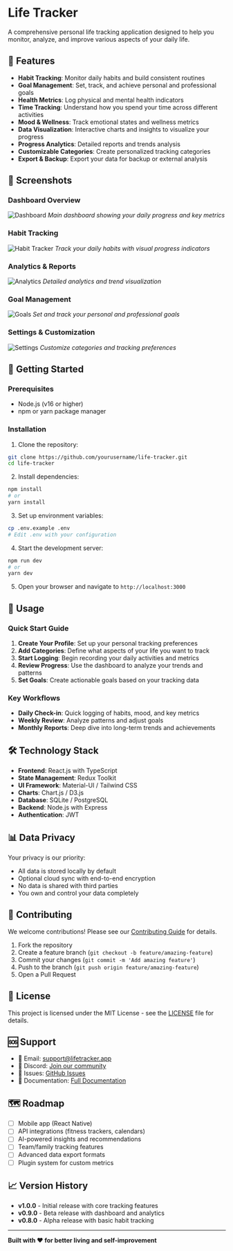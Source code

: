 # Life Tracker

A comprehensive personal life tracking application designed to help you monitor, analyze, and improve various aspects of your daily life.

## 🌟 Features

- **Habit Tracking**: Monitor daily habits and build consistent routines
- **Goal Management**: Set, track, and achieve personal and professional goals
- **Health Metrics**: Log physical and mental health indicators
- **Time Tracking**: Understand how you spend your time across different activities
- **Mood & Wellness**: Track emotional states and wellness metrics
- **Data Visualization**: Interactive charts and insights to visualize your progress
- **Progress Analytics**: Detailed reports and trends analysis
- **Customizable Categories**: Create personalized tracking categories
- **Export & Backup**: Export your data for backup or external analysis

## 📸 Screenshots

### Dashboard Overview
![Dashboard](docs/screenshots/dashboard.png)
*Main dashboard showing your daily progress and key metrics*

### Habit Tracking
![Habit Tracker](docs/screenshots/habit-tracking.png)
*Track your daily habits with visual progress indicators*

### Analytics & Reports
![Analytics](docs/screenshots/analytics.png)
*Detailed analytics and trend visualization*

### Goal Management
![Goals](docs/screenshots/goals.png)
*Set and track your personal and professional goals*

### Settings & Customization
![Settings](docs/screenshots/settings.png)
*Customize categories and tracking preferences*

## 🚀 Getting Started

### Prerequisites

- Node.js (v16 or higher)
- npm or yarn package manager

### Installation

1. Clone the repository:
```bash
git clone https://github.com/yourusername/life-tracker.git
cd life-tracker
```

2. Install dependencies:
```bash
npm install
# or
yarn install
```

3. Set up environment variables:
```bash
cp .env.example .env
# Edit .env with your configuration
```

4. Start the development server:
```bash
npm run dev
# or
yarn dev
```

5. Open your browser and navigate to `http://localhost:3000`

## 📱 Usage

### Quick Start Guide

1. **Create Your Profile**: Set up your personal tracking preferences
2. **Add Categories**: Define what aspects of your life you want to track
3. **Start Logging**: Begin recording your daily activities and metrics
4. **Review Progress**: Use the dashboard to analyze your trends and patterns
5. **Set Goals**: Create actionable goals based on your tracking data

### Key Workflows

- **Daily Check-in**: Quick logging of habits, mood, and key metrics
- **Weekly Review**: Analyze patterns and adjust goals
- **Monthly Reports**: Deep dive into long-term trends and achievements

## 🛠️ Technology Stack

- **Frontend**: React.js with TypeScript
- **State Management**: Redux Toolkit
- **UI Framework**: Material-UI / Tailwind CSS
- **Charts**: Chart.js / D3.js
- **Database**: SQLite / PostgreSQL
- **Backend**: Node.js with Express
- **Authentication**: JWT

## 📊 Data Privacy

Your privacy is our priority:
- All data is stored locally by default
- Optional cloud sync with end-to-end encryption
- No data is shared with third parties
- You own and control your data completely

## 🤝 Contributing

We welcome contributions! Please see our [Contributing Guide](CONTRIBUTING.md) for details.

1. Fork the repository
2. Create a feature branch (`git checkout -b feature/amazing-feature`)
3. Commit your changes (`git commit -m 'Add amazing feature'`)
4. Push to the branch (`git push origin feature/amazing-feature`)
5. Open a Pull Request

## 📄 License

This project is licensed under the MIT License - see the [LICENSE](LICENSE) file for details.

## 🆘 Support

- 📧 Email: support@lifetracker.app
- 💬 Discord: [Join our community](https://discord.gg/lifetracker)
- 🐛 Issues: [GitHub Issues](https://github.com/yourusername/life-tracker/issues)
- 📖 Documentation: [Full Documentation](https://docs.lifetracker.app)

## 🗺️ Roadmap

- [ ] Mobile app (React Native)
- [ ] API integrations (fitness trackers, calendars)
- [ ] AI-powered insights and recommendations
- [ ] Team/family tracking features
- [ ] Advanced data export formats
- [ ] Plugin system for custom metrics

## 📈 Version History

- **v1.0.0** - Initial release with core tracking features
- **v0.9.0** - Beta release with dashboard and analytics
- **v0.8.0** - Alpha release with basic habit tracking

---

**Built with ❤️ for better living and self-improvement**